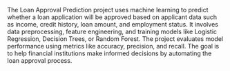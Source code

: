 The Loan Approval Prediction project uses machine learning to predict whether a loan application will be approved based on applicant data such as income, credit history, loan amount, and employment status. 
It involves data preprocessing, feature engineering, and training models like Logistic Regression, Decision Trees, or Random Forest. 
The project evaluates model performance using metrics like accuracy, precision, and recall. 
The goal is to help financial institutions make informed decisions by automating the loan approval process.

